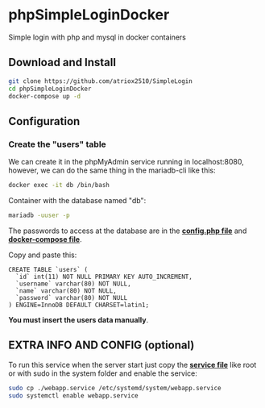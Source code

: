 # phpSimpleLoginDocker
Simple login with php and mysql in docker containers

## Download and Install
```bash
git clone https://github.com/atriox2510/SimpleLogin
cd phpSimpleLoginDocker
docker-compose up -d
```

## Configuration
### Create the "users" table
We can create it in the phpMyAdmin service running in localhost:8080, however, we can do the same thing in the mariadb-cli like this:
```bash
docker exec -it db /bin/bash
```

Container with the database named "db":
```bash
mariadb -uuser -p
```
The passwords to access at the database are in the [**config.php file**](www/config.php) and [**docker-compose file**](docker-compose.yml).

Copy and paste this:
```MySQL
CREATE TABLE `users` (
  `id` int(11) NOT NULL PRIMARY KEY AUTO_INCREMENT,
  `username` varchar(80) NOT NULL,
  `name` varchar(80) NOT NULL,
  `password` varchar(80) NOT NULL
) ENGINE=InnoDB DEFAULT CHARSET=latin1;
```
**You must insert the users data manually**.

## EXTRA INFO AND CONFIG (optional)
To run this service when the server start just copy the [**service file**](webapp.service) like root or with sudo in the system folder and enable the service:
```bash
sudo cp ./webapp.service /etc/systemd/system/webapp.service
sudo systemctl enable webapp.service
```
